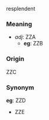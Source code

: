 resplendent
### Meaning
+ _adj_: ZZA
    + __eg__: ZZB

### Origin

ZZC

### Synonym

__eg__: ZZD

+ ZZE


